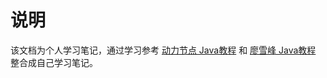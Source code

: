 # 说明
该文档为个人学习笔记，通过学习参考 [动力节点 Java教程](http://www.bjpowernode.com/tutorial_java_se/) 和 [廖雪峰 Java教程](https://www.liaoxuefeng.com/wiki/1252599548343744) 整合成自己学习笔记。
